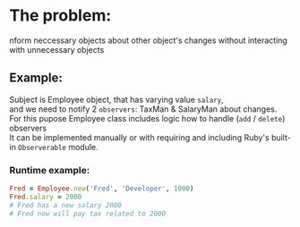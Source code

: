 # The problem:

nform neccessary objects about other object's changes without interacting with unnecessary objects

## Example:

Subject is Employee object, that has varying value `salary`,\
and we need to notify 2 `observers`: TaxMan & SalaryMan about changes.\
For this pupose Employee class includes logic how to handle (`add` / `delete`) observers\
It can be implemented manually or with requiring and including Ruby's built-in
`Observerable` module.

### Runtime example:

```ruby
Fred = Employee.new('Fred', 'Developer', 1000)
Fred.salary = 2000
# Fred has a new salary 2000
# Fred now will pay tax related to 2000
```
